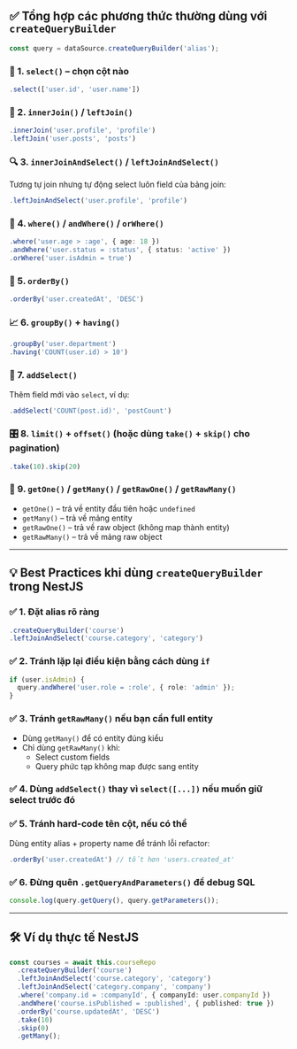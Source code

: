 ## ✅ **Tổng hợp các phương thức thường dùng với `createQueryBuilder`**

```ts
const query = dataSource.createQueryBuilder('alias');
```

### 🧱 1. **`select()`** – chọn cột nào
```ts
.select(['user.id', 'user.name'])
```

### 🔗 2. **`innerJoin()` / `leftJoin()`**
```ts
.innerJoin('user.profile', 'profile')
.leftJoin('user.posts', 'posts')
```

### 🔍 3. **`innerJoinAndSelect()` / `leftJoinAndSelect()`**
Tương tự join nhưng tự động select luôn field của bảng join:
```ts
.leftJoinAndSelect('user.profile', 'profile')
```

### 🧪 4. **`where()` / `andWhere()` / `orWhere()`**
```ts
.where('user.age > :age', { age: 18 })
.andWhere('user.status = :status', { status: 'active' })
.orWhere('user.isAdmin = true')
```

### 🧠 5. **`orderBy()`**
```ts
.orderBy('user.createdAt', 'DESC')
```

### 📈 6. **`groupBy()` + `having()`**
```ts
.groupBy('user.department')
.having('COUNT(user.id) > 10')
```

### 🧮 7. **`addSelect()`**
Thêm field mới vào `select`, ví dụ:
```ts
.addSelect('COUNT(post.id)', 'postCount')
```

### 🎛 8. **`limit()` + `offset()` (hoặc dùng `take()` + `skip()` cho pagination)**
```ts
.take(10).skip(20)
```

### 🛑 9. **`getOne()` / `getMany()` / `getRawOne()` / `getRawMany()`**
- `getOne()` – trả về entity đầu tiên hoặc `undefined`
- `getMany()` – trả về mảng entity
- `getRawOne()` – trả về raw object (không map thành entity)
- `getRawMany()` – trả về mảng raw object

---

## 💡 **Best Practices khi dùng `createQueryBuilder` trong NestJS**

### ✅ 1. **Đặt alias rõ ràng**
```ts
.createQueryBuilder('course')
.leftJoinAndSelect('course.category', 'category')
```

### ✅ 2. **Tránh lặp lại điều kiện bằng cách dùng `if`**
```ts
if (user.isAdmin) {
  query.andWhere('user.role = :role', { role: 'admin' });
}
```

### ✅ 3. **Tránh `getRawMany()` nếu bạn cần full entity**
- Dùng `getMany()` để có entity đúng kiểu
- Chỉ dùng `getRawMany()` khi:
  - Select custom fields
  - Query phức tạp không map được sang entity

### ✅ 4. **Dùng `addSelect()` thay vì `select([...])` nếu muốn giữ select trước đó**

### ✅ 5. **Tránh hard-code tên cột, nếu có thể**
Dùng entity alias + property name để tránh lỗi refactor:
```ts
.orderBy('user.createdAt') // tốt hơn 'users.created_at'
```

### ✅ 6. **Đừng quên `.getQueryAndParameters()` để debug SQL**
```ts
console.log(query.getQuery(), query.getParameters());
```

---

## 🛠 Ví dụ thực tế NestJS

```ts
const courses = await this.courseRepo
  .createQueryBuilder('course')
  .leftJoinAndSelect('course.category', 'category')
  .leftJoinAndSelect('category.company', 'company')
  .where('company.id = :companyId', { companyId: user.companyId })
  .andWhere('course.isPublished = :published', { published: true })
  .orderBy('course.updatedAt', 'DESC')
  .take(10)
  .skip(0)
  .getMany();
```
